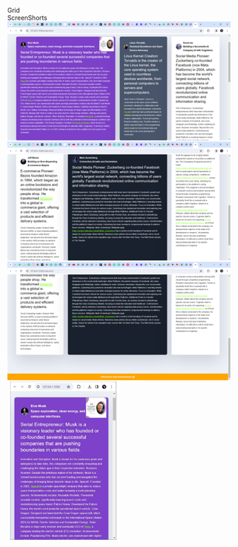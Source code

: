 Grid 
<br>
 ScreenShorts
 <br>
 <img src="/screen shorts/Screenshot 2024-03-26 161354.png">
 <img src="/screen shorts/Screenshot 2024-03-26 161416.png">
 <img src="/screen shorts/Screenshot 2024-03-26 161438.png">
 <img contains src="/screen shorts/Screenshot 2024-03-26 155459.pdf" type="type/pdf" width="50%" height="50%">
